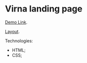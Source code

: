 # Virna landing page

[Demo Link](https://leonid1313.github.io/Virna/).

[Layout](https://www.figma.com/file/Y1BSehCzSSwCtmGSjeXaXl/Virna-case-TEST-verstka?node-id=15%3A0).

Technologies:
  - HTML;
  - CSS;
